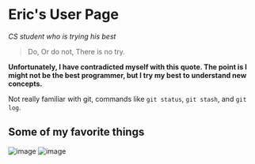 # Eric's User Page
_CS student who is trying his best_
>Do, Or do not, There is no try.

__Unfortunately, I have contradicted myself with this quote. 
The point is I might not be the best programmer, but I try my best to understand new concepts.__

Not really familiar with git, commands like `git status`, `git stash`, and `git log`. 

## Some of my favorite things
![image](https://user-images.githubusercontent.com/93348111/193199431-5388735a-4dce-4b3a-b849-fe34e92d42de.png)
![image](https://user-images.githubusercontent.com/93348111/193199504-2bcfa5ba-4ee3-45df-9488-e84b21e0513f.png)



